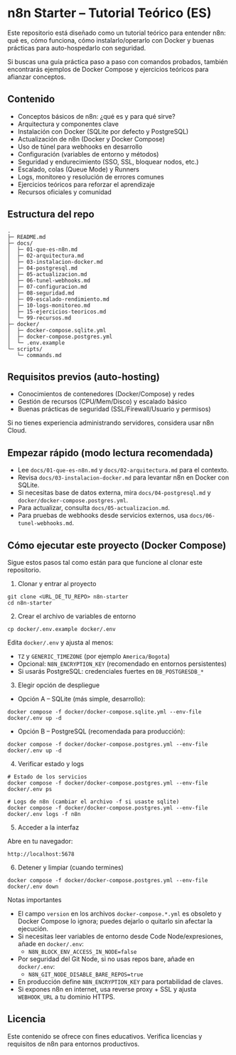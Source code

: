 # n8n Starter – Tutorial Teórico (ES)

Este repositorio está diseñado como un tutorial teórico para entender n8n: qué es, cómo funciona, cómo instalarlo/operarlo con Docker y buenas prácticas para auto-hospedarlo con seguridad.

Si buscas una guía práctica paso a paso con comandos probados, también encontrarás ejemplos de Docker Compose y ejercicios teóricos para afianzar conceptos.

## Contenido

- Conceptos básicos de n8n: ¿qué es y para qué sirve?
- Arquitectura y componentes clave
- Instalación con Docker (SQLite por defecto y PostgreSQL)
- Actualización de n8n (Docker y Docker Compose)
- Uso de túnel para webhooks en desarrollo
- Configuración (variables de entorno y métodos)
- Seguridad y endurecimiento (SSO, SSL, bloquear nodos, etc.)
- Escalado, colas (Queue Mode) y Runners
- Logs, monitoreo y resolución de errores comunes
- Ejercicios teóricos para reforzar el aprendizaje
- Recursos oficiales y comunidad

## Estructura del repo

```
.
├─ README.md
├─ docs/
│  ├─ 01-que-es-n8n.md
│  ├─ 02-arquitectura.md
│  ├─ 03-instalacion-docker.md
│  ├─ 04-postgresql.md
│  ├─ 05-actualizacion.md
│  ├─ 06-tunel-webhooks.md
│  ├─ 07-configuracion.md
│  ├─ 08-seguridad.md
│  ├─ 09-escalado-rendimiento.md
│  ├─ 10-logs-monitoreo.md
│  ├─ 15-ejercicios-teoricos.md
│  └─ 99-recursos.md
├─ docker/
│  ├─ docker-compose.sqlite.yml
│  ├─ docker-compose.postgres.yml
│  └─ .env.example
└─ scripts/
   └─ commands.md
```

## Requisitos previos (auto-hosting)

- Conocimientos de contenedores (Docker/Compose) y redes
- Gestión de recursos (CPU/Mem/Disco) y escalado básico
- Buenas prácticas de seguridad (SSL/Firewall/Usuario y permisos)

Si no tienes experiencia administrando servidores, considera usar n8n Cloud.

## Empezar rápido (modo lectura recomendada)

- Lee `docs/01-que-es-n8n.md` y `docs/02-arquitectura.md` para el contexto.
- Revisa `docs/03-instalacion-docker.md` para levantar n8n en Docker con SQLite.
- Si necesitas base de datos externa, mira `docs/04-postgresql.md` y `docker/docker-compose.postgres.yml`.
- Para actualizar, consulta `docs/05-actualizacion.md`.
- Para pruebas de webhooks desde servicios externos, usa `docs/06-tunel-webhooks.md`.

## Cómo ejecutar este proyecto (Docker Compose)

Sigue estos pasos tal como están para que funcione al clonar este repositorio.

1) Clonar y entrar al proyecto

```
git clone <URL_DE_TU_REPO> n8n-starter
cd n8n-starter
```

2) Crear el archivo de variables de entorno

```
cp docker/.env.example docker/.env
```

Edita `docker/.env` y ajusta al menos:
- `TZ` y `GENERIC_TIMEZONE` (por ejemplo `America/Bogota`)
- Opcional: `N8N_ENCRYPTION_KEY` (recomendado en entornos persistentes)
- Si usarás PostgreSQL: credenciales fuertes en `DB_POSTGRESDB_*`

3) Elegir opción de despliegue

- Opción A – SQLite (más simple, desarrollo):

```
docker compose -f docker/docker-compose.sqlite.yml --env-file docker/.env up -d
```

- Opción B – PostgreSQL (recomendada para producción):

```
docker compose -f docker/docker-compose.postgres.yml --env-file docker/.env up -d
```

4) Verificar estado y logs

```
# Estado de los servicios
docker compose -f docker/docker-compose.postgres.yml --env-file docker/.env ps

# Logs de n8n (cambiar el archivo -f si usaste sqlite)
docker compose -f docker/docker-compose.postgres.yml --env-file docker/.env logs -f n8n
```

5) Acceder a la interfaz

Abre en tu navegador:

```
http://localhost:5678
```

6) Detener y limpiar (cuando termines)

```
docker compose -f docker/docker-compose.postgres.yml --env-file docker/.env down
```

Notas importantes
- El campo `version` en los archivos `docker-compose.*.yml` es obsoleto y Docker Compose lo ignora; puedes dejarlo o quitarlo sin afectar la ejecución.
- Si necesitas leer variables de entorno desde Code Node/expresiones, añade en `docker/.env`:
  - `N8N_BLOCK_ENV_ACCESS_IN_NODE=false`
- Por seguridad del Git Node, si no usas repos bare, añade en `docker/.env`:
  - `N8N_GIT_NODE_DISABLE_BARE_REPOS=true`
- En producción define `N8N_ENCRYPTION_KEY` para portabilidad de claves.
- Si expones n8n en internet, usa reverse proxy + SSL y ajusta `WEBHOOK_URL` a tu dominio HTTPS.

## Licencia

Este contenido se ofrece con fines educativos. Verifica licencias y requisitos de n8n para entornos productivos.
